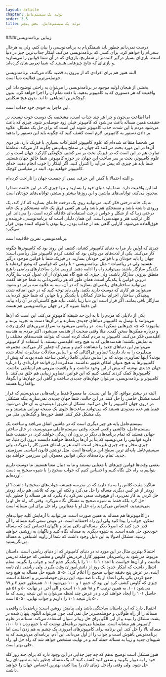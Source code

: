 ```yaml
---
layout: article
chapter: تولد یک سیستم‌عامل
order: 3.5
title: تولد یک سیستم‌عامل، بخش پنجم
---
```




####زیبایی برنامه‌نویسی

درست نمی‌دانم چطور باید شیفتگی‌ام به برنامه‌‌نویسی را بیان کنم، ولی به هرحال سعی‌ام را خواهم کرد. برای کسی که برنامه‌نویسی می‌کند، اینکار جذاب‌ترین چیز در دنیا است. بازی‌ای بسیار درگیر کننده‌تر از شطرنج، بازی‌ای که در آن شما قوانین را می‌سازید و بازی‌ای که نتایج چیزهایی هستند که شما تعریف‌شان کرده‌اید. 

البته هنوز هم برای افرادی که از بیرون به قضیه نگاه می‌کنند، برنامه‌نویسی حوصله‌برترین فعالیت دنیا است.

بخشی از هیجان اولیه موجود در برنامه‌نویسی را می‌توان به راحتی توضیح داد: این واقعیت که هر دستوری که به کامپیوتر بدهید، با دقت تمام آن را اجرا خواهد کرد. بدون کوچک‌ترین اشتباهی. تا ابد. بدون هیچ شکایتی. 

این ماجرا به خودی خود جذاب است. 

اما اطاعت بی‌چون و چرا هر چند جذاب است، مشخصه یک دوست خوب نیست. در حقیقت همین مساله باعث می‌شود که کامپیوتر خیلی زود حوصله‌بر شود. چیزی که باعث می‌شود مردم با این شدت جذب کامپیوتر شوند این است که برای حل یک مشکل، علاوه بر دادن دستور به کامپیوتر، لازم است کشف کنید که چگونه باید این دستور را بدهید. 

من شخصا متقاعد شده‌ام که علوم کامپیوتر اشتراکات بسیاری با فیزیک دارد. هر دوی آن‌ها در این مورد بحث می‌کنند که جهان در سطح بنیادینش چگونه کار می‌کند. مطمئنا تفاوت هم در این است که در فیزیک بحث بر سر کشف چگونگی کارکرد جهان است و در علوم کامپیوتر، بحث بر سر ساخت این جهان. در حوزه کامپیوتر، شما خالق جهان هستید. شما باید هر چیزی که پیش می‌آید را کنترل کنید. اگر اینکار را خوب انجام دهید، خدای کامپیوتر خواهید بود. البته در مقیاسی کوچک.

و البته احتمالا با گفتن این حرف، نیمی از جمعیت جهان را ناراحت کرده‌ام. 

اما این واقعیت دارد. شما باید دنیای خود را بسازید و تنها چیزی که در این خلقت شما را محدود می‌کند، توانایی‌های ماشین و این روزها بیشتر و بیشتر، توانایی‌های خودتان است. 



به یک خانه درختی فکر کنید. می‌توانید روی یک درخت خانه‌ای بسازید که کار کند، یک ورودی داشته باشد و مستحکم هم باشد ولی هر کسی فرق یک خانه مستحکم و یک خانه درختی زیبا که از شکل و خواص درخت استفاده‌ای خلاقانه کرده است، را می‌داند. این کار،‌ ترکیب هنر و مهندسی‌ است. این همان دلیلی است که برنامه‌نویسی، فریبنده و فوق‌العاده می‌شود. کارایی گاهی بعد از جذاب بودن،‌ زیبا بودن یا شوکه کننده بودن قرار می‌گیرد. 

برنامه‌نویسی، تمرین خلاقیت است. 

چیزی که اولین بار مرا به دنیای کامپیوتر کشاند، کشف این روند بود که کامپیوترها چگونه کار می‌کنند. یکی از لذت‌های من وقتی بود که کشف کردم کامپیوتر مثل ریاضی است: جهان را باید خودتان و با قوانین خودتان بسازید. در فیزیک شما با قوانین موجود درگیر هستید ولی در ریاضیات - مثل برنامه‌نویسی - تا وقتی که قوانینی که وضع کرده‌اید با یکدیگر سازگار باشند می‌توانید راه را ادامه دهید. لزومی ندارد ساختارهای ریاضی با هیچ منطق بیرونی سازگار باشند، ولی چیزی که هیچ گاه نمی‌توان از آن عدول کرد، سازگاری درونی قوانین با یکدیگر است. همان طور که هر ریاضی‌دانی به شما خواهد گفت، می‌توانید ساختارهای ریاضی‌ای بسازید که در آن، سه به علاوه سه برابر دو بشود. می‌توانید هر کاری که دوست دارید بکنید. ولی باید توجه کنید که در حین اضافه شدن پیچیدگی ساختار، اجزای ساختار کماکان با یکدیگر و با جهانی که شما خلق کرده‌اید، سازگار باقی بمانند. اگر قرار است این دنیا زیبا باشد، نباید هیچ کاستی‌ای در آن راه بیابد. این دقیقا شیوه کار در جهان برنامه‌نویسی هم هست. 

یکی از دلایلی که مردم را تا به این حد شیفته کامپیوتر می‌کند، این است که آن‌ها می‌توانند با توسل به کامپیوتر دنیاهای جدیدی بسازند و در آن‌ها دست به تجربه بزنند و بیاموزند که چه چیزهایی ممکن است. در ریاضی می‌شود به سراغ تمرین‌های فکری رفت و درباره ممکن‌ها سخن گفت. مثلا وقتی صحبت از هندسه می‌شود،‌ اکثر مردم به هندسه اقلیدسی فکر می‌کنند. کامپیوتر به مردم کمک کرده است که بتوانند هندسه‌‌های مختلف را به نمایش بکشند؛ هندسه‌هایی که به هیچ وجه اقلیدسی نیستند. با استفاده از کامپیوتر می‌توانیم این دنیاهای جدید را مشاهده کنیم و ببینیم که چطور کار می‌کنند. مجموعه <abbr title="Mandelberot">مندلبرت</abbr > را به یاد دارید؟ تصاویر فراکتالی که بر اساس معادلات مندلبرت ایجاد شده بودند؟ اینها تصاویری بودند که بر اساس دنیایی کاملا ریاضی ساخته شده بودند که پیش از کامپیوترها به هیچ عنوان امکان ظهور نداشتند. مندلبرت این قواعد قراردادی را درباره جهان جدیدی نوشته که پیش از این وجود نداشت و با واقعیت بیرونی هم ارتباطی نداشت. کامپیوترها کمک کردند کشف کنیم که این قوانین، تصاویر زیبایی هم خلق می‌کنند. با کامپیوتر و برنامه‌نویسی، می‌توان جهان‌های جدیدی ساخت و گاهی این جهان‌ها و الگوها، واقعا زیبا هستند. 

البته در بیشتر مواقع،‌ کار ما این نیست. ما معمولا فقط برنامه‌هایی می‌نویسیم که قرار است مشکل خاصی را حل کنند. در این حالت، شما جهان جدیدی نمی‌سازید بلکه مشکلی در درون جهان کامپیوتر را حل می‌کنید. مشکل از طریق اندیشیدن به آن حل می‌شود. فقط هم عده معدودی هستند که می‌توانند ساعت‌ها جلوی یک صفحه نورانی بنشینند و به یک مشکل فکر کنند. فقط خوره‌ها و گیک‌هایی مثل من. 

سیستم‌عامل پایه هر چیز دیگری است که در ماشین اتفاق می‌افتد و ساخت یک سیستم‌عامل، چالشی واقعی است. وقتی سیستم‌عاملی می‌نویسید، در حال ساختن جهانی هستید که تمام برنامه‌های دیگر در درون آن زندگی خواهند کرد. در حقیقت شما دارید قوانینی را می‌نویسید که بنا بر آن‌ها برنامه‌ها خواهند دانست درون این دنیا، چه چیزی مجاز و چه چیزی غیرمجاز است. البته هر برنامه‌ای همین کار را می‌کند، ولی سیستم‌عامل پایه‌ای ترین سطح این برنامه‌ها است. مثل نوشتن قانون اساسی سرزمینی جدید. تمام برنامه‌های دیگر، قوانین معمولی این سرزمین خواهند بود. 

بعضی وقت‌ها قوانین چیزهای با معنایی نیستند و ما به دنبال معنا هستیم. ما دوست داریم بتوانیم به راه حل نگاه کنیم و احساس کنیم که جواب صحیح را با شیوه صحیح به دست آورده‌ایم. 

شاگرد مثبت کلاس را به یاد دارید که در مدرسه همیشه جواب‌های صحیح را داشت؟ او زودتر از هر کس دیگری مساله را حل می‌کرد و نکته این بود که تلاشی هم برای زودتر حل کردن به کار نمی‌برد. او هیچ‌وقت سعی نمی‌کرد یاد بگیرد که هر مساله را چطور باید حل کرد بلکه فقط به شیوه صحیح به مشکل نگاه می‌کرد. وقتی که راه حل او را می‌شنیدید، احساس می‌کردید راه حل او با معناترین راه حل برای این مساله است. 

در کامپیوترها هم مساله به همین صورت است. می‌توانید با آزمایش کلیه جواب‌های ممکن، جواب را پیدا کنید ولی این راه احمقانه است. در عوض سعی کنید مساله را آن قدر خرد کنید که اصولا دیگر مساله‌ای باقی نماند و ناگهان احساس کنید که مساله خودبخود حل شده است. به شیوه دیگری به مساله نگاه کنید و ناگهان به روشنی خواهید رسید: مشکل اصولا به این دلیل وجود داشت که شما از زاویه اشتباهی به مساله می‌نگریستید. 

احتمالا بهترین مثال در این مورد نه در دنیای کامپیوتر که از دنیای ریاضی است. داستان مربوط می‌شود به ریاضی‌دان مشهور کارل فردریش گاوس و معلمی که حوصله تدریس نداشت و از آن‌ها خواست تا اعداد ۱ تا ۱۰۰ را با یکدیگر جمع کنند و جواب را بگویند. معلم انتظار داشت که اینکار حدود یک روز از دانش‌آموزان وقت بگیرد. ولی ریاضی دان نابغه آینده، در عرض پنج دقیقه جواب صحیح را اعلام کرد: ۵۰۵۰. شیوه حل مساله به هیچ وجه جمع کردن یکی یکی اعداد از یک تا صد نبود. این روش حوصله‌سربر و احمقانه است. چیزی که گاوس کشف کرد این بود که جمع ۱ و ۱۰۰ می‌شود ۱۰۱. همینطور جمع ۲ و ۹۹ می‌شود ۱۰۱. به همین ترتیب ۳ و ۹۸ هم ۱۰۱ است و الی آخر.  در نهایت ۵۰ و ۵۱ هم حاصل ۱۰۱ را ایجاد خواهند کرد و در عرض چند لحظه می‌توان به این نتیجه رسید که ما ۵۰ بار نتیجه ۱۰۱ را داریم و جواب نهایی، ۵۰۵۰ است. 

احتمال دارد که این داستان ساختگی باشد ولی پیامش روشن است: ریاضی‌دان واقعی،‌ مساله را از راه طولانی و حوصله‌سربر حل نمی‌کند، چون می‌تواند الگوی پنهان شده در پشت مشکل را ببیند و از این الگو برای حل زیباتر سوال استفاده می‌کند. مساله در علوم کامپیوتر هم مشابه است. مطمئنا می‌شود برنامه‌ای نوشت که با جمع زدن ۱ تا ۱۰۰، مساله بالا را حل کند. این برنامه برای کامپیوترهای امروزی یک چشم به هم زدن است اما برنامه‌نویس باهوش است و جواب را از اول می‌داند. این آدم، برنامه‌ای می‌نویسد که به شیوه‌ای جدید و زیبا به مساله حمله کند و در نهایت مشخص خواهد شد که راه حل او، راه حلی بهتر است.

هنوز مشکل است توضیح بدهم که چه چیز جذابی در این وجود دارد که برای چند روز کله خود را به دیوار بکوبید و سعی کنید کشف کنید که یک مساله چطور باید به شیوه‌ای زیبا حل شود. ولی وقتی راه‌حل زیبای تان را پیدا کنید، بهترین احساس جهان را خواهید داشت. 




